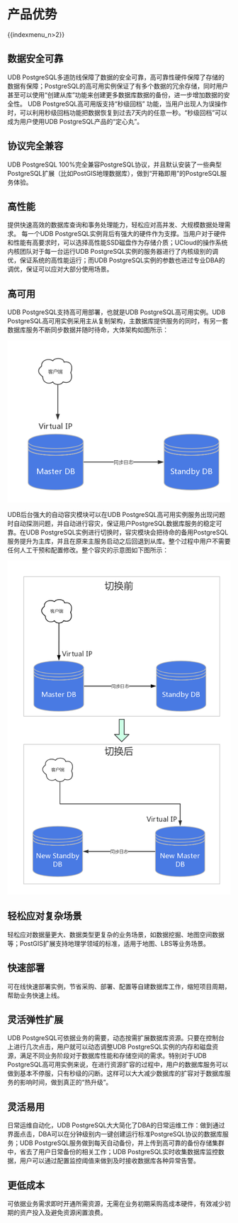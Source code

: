 # 产品优势

{{indexmenu_n>2}}

## 数据安全可靠

UDB
PostgreSQL多道防线保障了数据的安全可靠，高可靠性硬件保障了存储的数据有保障；PostgreSQL的高可用实例保证了有多个数据的冗余存储，同时用户甚至可以使用“创建从库”功能来创建更多数据库数据的备份，进一步增加数据的安全性。
UDB PostgreSQL高可用版支持“秒级回档”
功能，当用户出现人为误操作时，可以利用秒级回档功能把数据恢复到过去7天内的任意一秒。“秒级回档”可以成为用户使用UDB
PostgreSQL产品的“定心丸”。

## 协议完全兼容

UDB PostgreSQL
100%完全兼容PostgreSQL协议，并且默认安装了一些典型PostgreSQL扩展（比如PostGIS地理数据库），做到“开箱即用”的PostgreSQL服务体验。

## 高性能

提供快速高效的数据库查询和事务处理能力，轻松应对高并发、大规模数据处理需求。 每一个UDB
PostgreSQL实例背后有强大的硬件作为支撑。当用户对于硬件和性能有高要求时，可以选择高性能SSD磁盘作为存储介质；UCloud的操作系统内核团队对于每一台运行UDB
PostgreSQL实例的服务器进行了内核级别的调优，保证系统的高性能运行；而UDB
PostgreSQL实例的参数也进过专业DBA的调优，保证可以应对大部分使用场景。

## 高可用

UDB PostgreSQL支持高可用部署，也就是UDB PostgreSQL高可用实例。UDB
PostgreSQL高可用实例采用主从复制架构，主数据库提供服务的同时，有另一套数据库服务不断同步数据并随时待命，大体架构如图所示：

![image](/images/pg-v4.png)

UDB后台强大的自动容灾模块可以在UDB
PostgreSQL高可用实例服务出现问题时自动探测问题，并自动进行容灾，保证用户PostgreSQL数据库服务的稳定可靠。在UDB
PostgreSQL实例进行切换时，容灾模块会把待命的备用PostgreSQL服务提升为主库，并且在原来主服务启动之后回退到从库。整个过程中用户不需要任何人工干预和配置修改。整个容灾的示意图如下图所示：

![image](/images/pg-v4-01.png)

## 轻松应对复杂场景

轻松应对数据量更大、数据类型更复杂的业务场景，如数据挖掘、地图空间数据等；PostGIS扩展支持地理学领域的标准，适用于地图、LBS等业务场景。

## 快速部署

可在线快速部署实例，节省采购、部署、配置等自建数据库工作，缩短项目周期，帮助业务快速上线。

## 灵活弹性扩展

UDB PostgreSQL可依据业务的需要，动态按需扩展数据库资源。只要在控制台上进行几次点击，用户就可以动态调整UDB
PostgreSQL实例的内存和磁盘资源，满足不同业务阶段对于数据库性能和存储空间的需求。特别对于UDB
PostgreSQL高可用实例来说，在进行资源扩容的过程中，用户的数据库服务可以做到基本不停服，只有秒级的闪断。这样可以大大减少数据库的扩容对于数据库服务的影响时间，做到真正的“热升级”。

## 灵活易用

日常运维自动化，UDB
PostgreSQL大大简化了DBA的日常运维工作：做到通过界面点击，DBA可以在分钟级别内一键创建运行标准PostgreSQL协议的数据库服务；UDB
PostgreSQL服务做到每天自动备份，并上传到高可靠的备份存储集群中，省去了用户日常备份的相关工作；UDB
PostgreSQL实时收集数据库监控数据，用户可以通过配置监控阈值来做到及时接收数据库各种异常告警。

## 更低成本

可依据业务需求即时开通所需资源，无需在业务初期采购高成本硬件，有效减少初期的资产投入及避免资源闲置浪费。
